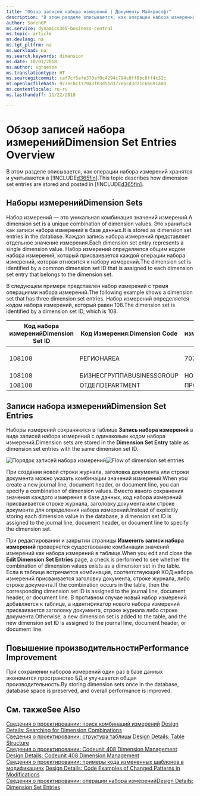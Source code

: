 ```yaml
---
title: "Обзор записей набора измерений | Документы Майкрософт"
description: "В этом разделе описывается, как операции набора измерений хранятся и учитываются в Dynamics 365."
author: SorenGP
ms.service: dynamics365-business-central
ms.topic: article
ms.devlang: na
ms.tgt_pltfrm: na
ms.workload: na
ms.search.keywords: dimension
ms.date: 10/01/2018
ms.author: sgroespe
ms.translationtype: HT
ms.sourcegitcommit: caf7cf5afe370af0c4294c794c0ff9bc8ff4c31c
ms.openlocfilehash: 927ec8c1379a3f03d5bd377e6cd3d21c66691a00
ms.contentlocale: ru-ru
ms.lasthandoff: 11/22/2018

---
```

# <a name="dimension-set-entries-overview"></a><span data-ttu-id="a81d8-103">Обзор записей набора измерений</span><span class="sxs-lookup"><span data-stu-id="a81d8-103">Dimension Set Entries Overview</span></span>
<span data-ttu-id="a81d8-104">В этом разделе описывается, как операции набора измерений хранятся и учитываются в [!INCLUDE[d365fin](includes/d365fin_md.md)].</span><span class="sxs-lookup"><span data-stu-id="a81d8-104">This topic describes how dimension set entries are stored and posted in [!INCLUDE[d365fin](includes/d365fin_md.md)].</span></span>  

## <a name="dimension-sets"></a><span data-ttu-id="a81d8-105">Наборы измерений</span><span class="sxs-lookup"><span data-stu-id="a81d8-105">Dimension Sets</span></span>  
<span data-ttu-id="a81d8-106">Набор измерений — это уникальная комбинация значений измерений.</span><span class="sxs-lookup"><span data-stu-id="a81d8-106">A dimension set is a unique combination of dimension values.</span></span> <span data-ttu-id="a81d8-107">Это храниться как записи набора измерений в базе данных.</span><span class="sxs-lookup"><span data-stu-id="a81d8-107">It is stored as dimension set entries in the database.</span></span> <span data-ttu-id="a81d8-108">Каждая запись набора измерений представляет отдельное значение измерения.</span><span class="sxs-lookup"><span data-stu-id="a81d8-108">Each dimension set entry represents a single dimension value.</span></span> <span data-ttu-id="a81d8-109">Набор измерений определяется общим кодом набора измерений, который присваивается каждой операции набора измерений, которая относится к набору измерений.</span><span class="sxs-lookup"><span data-stu-id="a81d8-109">The dimension set is identified by a common dimension set ID that is assigned to each dimension set entry that belongs to the dimension set.</span></span>  

<span data-ttu-id="a81d8-110">В следующем примере представлен набор измерений с тремя операциями набора измерений.</span><span class="sxs-lookup"><span data-stu-id="a81d8-110">The following example shows a dimension set that has three dimension set entries.</span></span> <span data-ttu-id="a81d8-111">Набор измерений определяется кодом набора измерений, который равен 108.</span><span class="sxs-lookup"><span data-stu-id="a81d8-111">The dimension set is identified by a dimension set ID, which is 108.</span></span>  

|<span data-ttu-id="a81d8-112">Код набора измерений</span><span class="sxs-lookup"><span data-stu-id="a81d8-112">Dimension Set ID</span></span>|<span data-ttu-id="a81d8-113">Код Измерения:</span><span class="sxs-lookup"><span data-stu-id="a81d8-113">Dimension Code</span></span>|<span data-ttu-id="a81d8-114">Код значения измерения</span><span class="sxs-lookup"><span data-stu-id="a81d8-114">Dimension Value Code</span></span>|<span data-ttu-id="a81d8-115">Имя значения измерения</span><span class="sxs-lookup"><span data-stu-id="a81d8-115">Dimension Value Name</span></span>|  
|----------------------|--------------------|--------------------------|--------------------------|  
|<span data-ttu-id="a81d8-116">108</span><span class="sxs-lookup"><span data-stu-id="a81d8-116">108</span></span>|<span data-ttu-id="a81d8-117">РЕГИОН</span><span class="sxs-lookup"><span data-stu-id="a81d8-117">AREA</span></span>|<span data-ttu-id="a81d8-118">70</span><span class="sxs-lookup"><span data-stu-id="a81d8-118">70</span></span>|<span data-ttu-id="a81d8-119">Северная Америка</span><span class="sxs-lookup"><span data-stu-id="a81d8-119">America North</span></span>|  
|<span data-ttu-id="a81d8-120">108</span><span class="sxs-lookup"><span data-stu-id="a81d8-120">108</span></span>|<span data-ttu-id="a81d8-121">БИЗНЕСГРУППА</span><span class="sxs-lookup"><span data-stu-id="a81d8-121">BUSINESSGROUP</span></span>|<span data-ttu-id="a81d8-122">HOME</span><span class="sxs-lookup"><span data-stu-id="a81d8-122">HOME</span></span>|<span data-ttu-id="a81d8-123">В начало</span><span class="sxs-lookup"><span data-stu-id="a81d8-123">Home</span></span>|  
|<span data-ttu-id="a81d8-124">108</span><span class="sxs-lookup"><span data-stu-id="a81d8-124">108</span></span>|<span data-ttu-id="a81d8-125">ОТДЕЛ</span><span class="sxs-lookup"><span data-stu-id="a81d8-125">DEPARTMENT</span></span>|<span data-ttu-id="a81d8-126">ПРОДАЖИ</span><span class="sxs-lookup"><span data-stu-id="a81d8-126">SALES</span></span>|<span data-ttu-id="a81d8-127">Продажи</span><span class="sxs-lookup"><span data-stu-id="a81d8-127">Sales</span></span>|  

## <a name="dimension-set-entries"></a><span data-ttu-id="a81d8-128">Записи набора измерений</span><span class="sxs-lookup"><span data-stu-id="a81d8-128">Dimension Set Entries</span></span>  
<span data-ttu-id="a81d8-129">Наборы измерений сохраняются в таблице **Запись набора измерений** в виде записей набора измерений с одинаковым кодом набора измерений.</span><span class="sxs-lookup"><span data-stu-id="a81d8-129">Dimension sets are stored in the **Dimension Set Entry** table as dimension set entries with the same dimension set ID.</span></span>  

<span data-ttu-id="a81d8-130">![Порядок записей набора измерений](media/dimensionentrynav7.png "Порядок записей набора измерений")</span><span class="sxs-lookup"><span data-stu-id="a81d8-130">![Flow of dimension set entries](media/dimensionentrynav7.png "Flow of dimension set entries")</span></span>  

<span data-ttu-id="a81d8-131">При создании новой строки журнала, заголовка документа или строки документа можно указать комбинации значений измерений.</span><span class="sxs-lookup"><span data-stu-id="a81d8-131">When you create a new journal line, document header, or document line, you can specify a combination of dimension values.</span></span> <span data-ttu-id="a81d8-132">Вместо явного сохранения значения каждого измерения в базе данных, код набора измерений присваивается строке журнала, заголовку документа или строке документа для определения набора измерений.</span><span class="sxs-lookup"><span data-stu-id="a81d8-132">Instead of explicitly storing each dimension value in the database, a dimension set ID is assigned to the journal line, document header, or document line to specify the dimension set.</span></span>  

<span data-ttu-id="a81d8-133">При редактировании и закрытии страницы **Изменить записи набора измерений** проверяется существование комбинации значений измерений как набора измерений в таблице.</span><span class="sxs-lookup"><span data-stu-id="a81d8-133">When you edit and close the **Edit Dimension Set Entries** page, a check is performed to see whether the combination of dimension values exists as a dimension set in the table.</span></span> <span data-ttu-id="a81d8-134">Если в таблице встречается комбинация, соответствующий КОД набора измерений присваивается заголовку документа, строке журнала, либо строке документа.</span><span class="sxs-lookup"><span data-stu-id="a81d8-134">If the combination occurs in the table, then the corresponding dimension set ID is assigned to the journal line, document header, or document line.</span></span> <span data-ttu-id="a81d8-135">В противном случае новый набор измерений добавляется к таблице, а идентификатор нового набора измерений присваивается заголовку документа, строке журнала либо строке документа.</span><span class="sxs-lookup"><span data-stu-id="a81d8-135">Otherwise, a new dimension set is added to the table, and the new dimension set ID is assigned to the journal line, document header, or document line.</span></span>  

## <a name="performance-improvement"></a><span data-ttu-id="a81d8-136">Повышение производительности</span><span class="sxs-lookup"><span data-stu-id="a81d8-136">Performance Improvement</span></span>  
<span data-ttu-id="a81d8-137">При сохранении наборов измерений один раз в базе данных экономится пространство БД и улучшается общая производительность.</span><span class="sxs-lookup"><span data-stu-id="a81d8-137">By storing dimension sets once in the database, database space is preserved, and overall performance is improved.</span></span>  

## <a name="see-also"></a><span data-ttu-id="a81d8-138">См. также</span><span class="sxs-lookup"><span data-stu-id="a81d8-138">See Also</span></span>  
<span data-ttu-id="a81d8-139">[Сведения о проектировании: поиск комбинаций измерений](design-details-searching-for-dimension-combinations.md) </span><span class="sxs-lookup"><span data-stu-id="a81d8-139">[Design Details: Searching for Dimension Combinations](design-details-searching-for-dimension-combinations.md) </span></span>  
<span data-ttu-id="a81d8-140">[Сведения о проектировании: структура таблицы](design-details-table-structure.md) </span><span class="sxs-lookup"><span data-stu-id="a81d8-140">[Design Details: Table Structure](design-details-table-structure.md) </span></span>  
<span data-ttu-id="a81d8-141">[Сведения о проектировании: Codeunit 408 Dimension Management](design-details-codeunit-408-dimension-management.md) </span><span class="sxs-lookup"><span data-stu-id="a81d8-141">[Design Details: Codeunit 408 Dimension Management](design-details-codeunit-408-dimension-management.md) </span></span>  
<span data-ttu-id="a81d8-142">[Сведения о проектировании: примеры кода измененных шаблонов в модификациях](design-details-code-examples-of-changed-patterns-in-modifications.md) </span><span class="sxs-lookup"><span data-stu-id="a81d8-142">[Design Details: Code Examples of Changed Patterns in Modifications](design-details-code-examples-of-changed-patterns-in-modifications.md) </span></span>  
[<span data-ttu-id="a81d8-143">Сведения о проектировании: операции набора измерений</span><span class="sxs-lookup"><span data-stu-id="a81d8-143">Design Details: Dimension Set Entries</span></span>](design-details-dimension-set-entries.md)   

